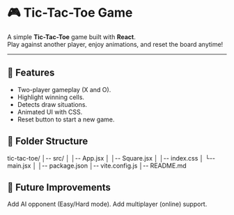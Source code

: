 # 🎮 Tic-Tac-Toe Game

A simple **Tic-Tac-Toe** game built with **React**.  
Play against another player, enjoy animations, and reset the board anytime!

---

## 🚀 Features


- Two-player gameplay (X and O).
- Highlight winning cells.
- Detects draw situations.
- Animated UI with CSS.
- Reset button to start a new game.


## 📂 Folder Structure

tic-tac-toe/
│-- src/
│   │-- App.jsx
│   │-- Square.jsx
│   │-- index.css
│   └-- main.jsx
│
│-- package.json
│-- vite.config.js
│-- README.md


## 🎯 Future Improvements

Add AI opponent (Easy/Hard mode).
Add multiplayer (online) support.

